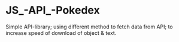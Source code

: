 # JS_-API_-Pokedex
Simple API-library; using different method to fetch data from API;  to increase speed of download of object &amp; text. 
